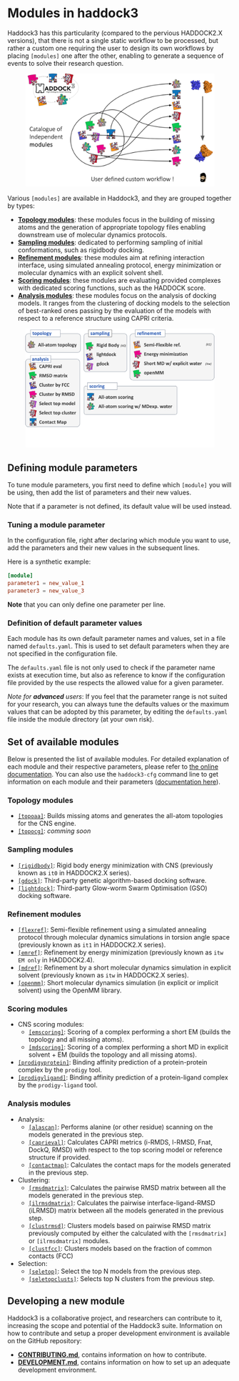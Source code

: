 # Modules in haddock3

Haddock3 has this particularity (compared to the pervious HADDOCK2.X versions), that there is not a single static workflow to be processed, but rather a custom one requiring the user to design its own workflows by placing `[modules]` one after the other, enabling to generate a sequence of events to solve their research question.

<figure align="center">
<img src="./images/hd3_custom_workflow.png">
</figure>

Various `[modules]` are available in Haddock3, and they are grouped together by types:
- [**Topology modules**](#topology-modules): these modules focus in the building of missing atoms and the generation of appropriate topology files enabling downstream use of molecular dynamics protocols.
- [**Sampling modules**](#sampling-modules): dedicated to performing sampling of initial conformations, such as rigidbody docking.
- [**Refinement modules**](#refinement-modules): these modules aim at refining interaction interface, using simulated annealing protocol, energy minimization or molecular dynamics with an explicit solvent shell.
- [**Scoring modules**](#scoring-modules): these modules are evaluating provided complexes with dedicated scoring functions, such as the HADDOCK score.
- [**Analysis modules**](#analysis-modules): these modules focus on the analysis of docking models. It ranges from the clustering of docking models to the selection of best-ranked ones passing by the evaluation of the models with respect to a reference structure using CAPRI criteria.


<figure align="center">
<img src="./images/list_modules.png">
</figure>


## Defining module parameters

To tune module parameters, you first need to define which `[module]` you will be using, then add the list of parameters and their new values.

Note that if a parameter is not defined, its default value will be used instead.

### Tuning a module parameter

In the configuration file, right after declaring which module you want to use, add the parameters and their new values in the subsequent lines.

Here is a synthetic example:
```TOML
[module]
parameter1 = new_value_1
parameter3 = new_value_3
```

**Note** that you can only define one parameter per line.

### Definition of default parameter values

Each module has its own default parameter names and values, set in a file named `defaults.yaml`.
This is used to set default parameters when they are not specified in the configuration file.

The `defaults.yaml` file is not only used to check if the parameter name exists at execution time, but also as reference to know if the configuration file provided by the use respects the allowed value for a given parameter.

*Note for __advanced__ users*: If you feel that the parameter range is not suited for your research, you can always tune the defaults values or the maximum values that can be adopted by this parameter, by editing the `defaults.yaml` file inside the module directory (at your own risk).


## Set of available modules

Below is presented the list of available modules.
For detailed explanation of each module and their respective parameters, please refer to [the online documentation](https://bonvinlab/haddock3/).
You can also use the `haddock3-cfg` command line to get information on each module and their parameters ([documentation here](./clis.md#haddock3-cfg)).


### Topology modules

- [`[topoaa]`](./modules/topology.md#topoaa-module): Builds missing atoms and generates the all-atom topologies for the CNS engine.
- [`[topocg]`](./modules/topology.md#topology-modules): *comming soon*


### Sampling modules

- [`[rigidbody]`](./modules/sampling.md#rigidbody-module): Rigid body energy minimization with CNS (previously known as `it0` in HADDOCK2.X series).
- [`[gdock]`](./modules/sampling.md#gdock-module): Third-party genetic algorithm-based docking software.
- [`[lightdock]`](./modules/sampling.md#lightdock-module): Third-party Glow-worm Swarm Optimisation (GSO) docking software.


### Refinement modules

- [`[flexref]`](./modules/refinement.md#flexref-module): Semi-flexible refinement using a simulated annealing protocol through molecular dynamics simulations in torsion angle space (previously known as `it1` in HADDOCK2.X series).
- [`[emref]`](./modules/refinement.md#emref-module): Refinement by energy minimization (previously known as `itw EM only` in HADDOCK2.4).
- [`[mdref]`](./modules/refinement.md#mdref-module): Refinement by a short molecular dynamics simulation in explicit solvent (previously known as `itw` in HADDOCK2.X series).
- [`[openmm]`](./modules/refinement.md#openmm-module): Short molecular dynamics simulation (in explicit or implicit solvent) using the OpenMM library.


### Scoring modules

- CNS scoring modules:
  - [`[emscoring]`](./modules/scoring.md#emscoring-module): Scoring of a complex performing a short EM (builds the topology and all missing atoms).
  - [`[mdscoring]`](./modules/scoring.md#mdscoring-module): Scoring of a complex performing a short MD in explicit solvent + EM (builds the topology and all missing atoms).
- [`[prodigyprotein]`](./modules/scoring.md#prodigyprotein-module): Binding affinity prediction of a protein-protein complex by the `prodigy` tool.
- [`[prodigyligand]`](./modules/scoring.md#prodigyligand-module): Binding affinity prediction of a protein-ligand complex by the `prodigy-ligand` tool.


### Analysis modules

- Analysis:
  - [`[alascan]`](./modules/analysis.md#alascan-module): Performs alanine (or other residue) scanning on the models generated in the previous step.
  - [`[caprieval]`](./modules/analysis.md#caprieval-module): Calculates CAPRI metrics (i-RMDS, l-RMSD, Fnat, DockQ, RMSD) with respect to the top scoring model or reference structure if provided.
  - [`[contactmap]`](./modules/analysis.md#contactmap-module): Calculates the contact maps for the models generated in the previous step.
- Clustering:
  - [`[rmsdmatrix]`](./modules/analysis.md#rmsdmatrix-module): Calculates the pairwise RMSD matrix between all the models generated in the previous step.
  - [`[ilrmsdmatrix]`](./modules/analysis.md#ilrmsdmatrix-module): Calculates the pairwise interface-ligand-RMSD (iLRMSD) matrix between all the models generated in the previous step.
  - [`[clustrmsd]`](./modules/analysis.md#clustrmsd-module): Clusters models based on pairwise RMSD matrix previously computed by either the calculated with the `[rmsdmatrix]` or `[ilrmsdmatrix]` modules.
  - [`[clustfcc]`](./modules/analysis.md#clustfcc-module): Clusters models based on the fraction of common contacts (FCC)
- Selection:
  - [`[seletop]`](./modules/analysis.md#seletop-module): Select the top N models from the previous step.
  - [`[seletopclusts]`](./modules/analysis.md#seletopclusts-module): Selects top N clusters from the previous step.


## Developing a new module

Haddock3 is a collaborative project, and researchers can contribute to it, increasing the scope and potential of the Haddock3 suite.
Information on how to contribute and setup a proper development environment is available on the GitHub repository:
- [**CONTRIBUTING.md**](https://github.com/haddocking/haddock3/blob/main/CONTRIBUTING.md), contains information on how to contribute.
- [**DEVELOPMENT.md**](https://github.com/haddocking/haddock3/blob/main/DEVELOPMENT.md), contains information on how to set up an adequate development environment.


